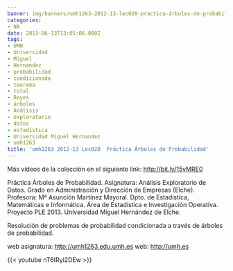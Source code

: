 ```yaml
---
banner: img/banners/umh1263-2012-13-lec020-practica-árboles-de-probabilidad.jpg
categories:
- NA
date: 2013-06-13T13:05:06.000Z
tags:
- UMH
- Universidad
- Miguel
- Hernandez
- probabilidad
- condicionada
- teorema
- total
- Bayes
- árboles
- Análisis
- exploratorio
- datos
- estadística
- Universidad Miguel Hernandez
- umh1263
title: 'umh1263 2012-13 Lec020  Práctica Árboles de Probabilidad'
---
```


Más vídeos de la colección en el siguiente link: http://bit.ly/15vMRE0

Práctica Árboles de Probabilidad.
Asignatura: Análisis Exploratorio de Datos.
Grado en Administración y Dirección de Empresas (Elche).
Profesora: Mª Asunción Martínez Mayoral.
Dpto. de Estadística, Matemáticas e Informática.
Área de Estadística e Investigación Operativa.
Proyecto PLE 2013. Universidad Miguel Hernández de Elche.

Resolución de problemas de probabilidad condicionada a través de árboles de probabilidad.

web asignatura: http://umh1263.edu.umh.es
web: http://umh.es

{{< youtube nT6IRyl2DEw >}}
